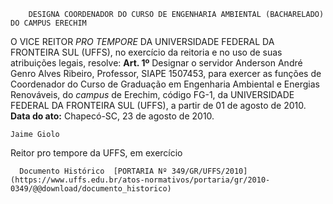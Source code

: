         DESIGNA COORDENADOR DO CURSO DE ENGENHARIA AMBIENTAL (BACHARELADO) DO CAMPUS ERECHIM  

 O VICE REITOR *PRO TEMPORE*  DA UNIVERSIDADE FEDERAL DA FRONTEIRA SUL (UFFS), no exercício da reitoria e no uso de suas atribuições legais, resolve:   **Art. 1º**  Designar o servidor Anderson André Genro Alves Ribeiro, Professor, SIAPE 1507453, para exercer as funções de Coordenador do Curso de Graduação em Engenharia Ambiental e Energias Renováveis, do *campus*  de Erechim, código FG-1, da UNIVERSIDADE FEDERAL DA FRONTEIRA SUL (UFFS), a partir de 01 de agosto de 2010.        **Data do ato:** Chapecó-SC, 23 de agosto de 2010.   
 

    Jaime Giolo   
 Reitor pro tempore da UFFS, em exercício 

      Documento Histórico  [PORTARIA Nº 349/GR/UFFS/2010](https://www.uffs.edu.br/atos-normativos/portaria/gr/2010-0349/@@download/documento_historico)     
      